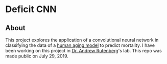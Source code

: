 # Deficit CNN

## About
This project explores the application of a convolutional neural network
in classifying the data of a
[human aging model](https://journals.aps.org/pre/abstract/10.1103/PhysRevE.98.032302)
to predict mortality. I have been working on this project in
[Dr. Andrew Rutenberg](http://fizz.phys.dal.ca/~adr/index.php?TreeIndex=0)'s lab.
This repo was made public on July 29, 2019.
